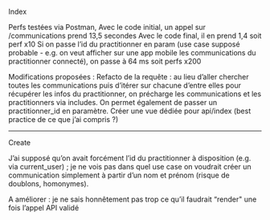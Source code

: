 Index

Perfs testées via Postman,
Avec le code initial, un appel sur /communications prend 13,5 secondes
Avec le code final, il en prend 1,4 soit perf x10
Si on passe l’id du practitionner en param (use case supposé probable - e.g. on veut afficher sur une app mobile les communications du practitionner connecté), on passe à 64 ms soit perfs x200

Modifications proposées :
Refacto de la requête : au lieu d’aller chercher toutes les communications puis d’itérer sur chacune d’entre elles pour récupérer les infos du practitionner, on précharge les communications et les practitionners via includes. On permet également de passer un practitionner_id en paramètre.
Créer une vue dédiée pour api/index (best practice de ce que j’ai compris ?)

---

Create

J’ai supposé qu’on avait forcément l’id du practitionner à disposition (e.g. via current_user) ; je ne vois pas dans quel use case on voudrait créer un communication simplement à partir d’un nom et prénom (risque de doublons, homonymes).

A améliorer : je ne sais honnêtement pas trop ce qu’il faudrait “render" une fois l’appel API validé
